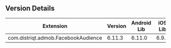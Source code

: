 ## Version Details

| Extension | Version | Android Lib | iOS Lib |
| --- | --- | --- | --- |
| com.distriqt.admob.FacebookAudience | 6.11.3 | 6.11.0 | 6.9.0 |
